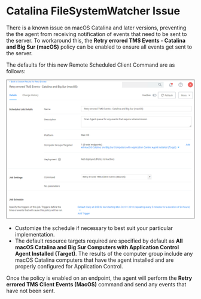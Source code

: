 [title]: # (macOS - FileSystemWatcher)
[tags]: # (catalina,big sur)
[priority]: # (14)
# Catalina FileSystemWatcher Issue

There is a known issue on macOS Catalina and later versions, preventing the the agent from receiving notification of events that need to be sent to the server. To workaround this, the __Retry errored TMS Events - Catalina and Big Sur (macOS)__ policy can be enabled to ensure all events get sent to the server.

The defaults for this new Remote Scheduled Client Command are as follows:

![retry errored](images/catalina/retry-events-1.png)

* Customize the schedule if necessary to best suit your particular implementation.
* The default resource targets required are specified by default as __All macOS Catalina and Big Sur Computers with Application Control Agent Installed (Target)__. The results of the computer group include any macOS Catalina computers that have the agent installed and are properly configured for Application Control.

Once the policy is enabled on an endpoint, the agent will perform the __Retry errored TMS Client Events (MacOS)__ command and send any events that have not been sent.
